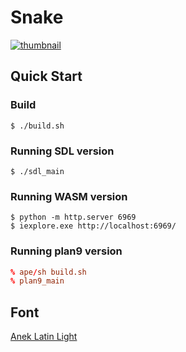 # Snake

[![thumbnail](thumbnail.png)](http://tsoding.org/snake-c-wasm/)

## Quick Start

### Build

```console
$ ./build.sh
```

### Running SDL version

```console
$ ./sdl_main
```

### Running WASM version

```console
$ python -m http.server 6969
$ iexplore.exe http://localhost:6969/
```

### Running plan9 version
```rc
% ape/sh build.sh
% plan9_main
```

## Font

[Anek Latin Light](https://github.com/EkType/Anek)
